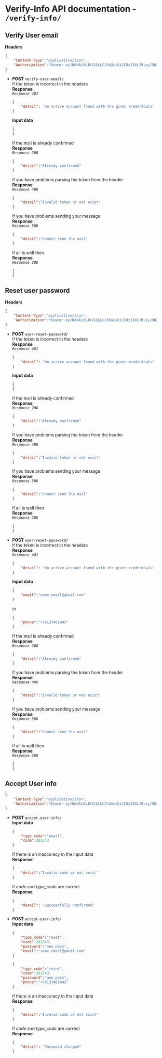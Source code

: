# **Verify-Info API documentation** - **`/verify-info/`**   


## **Verify User email**  
**Headers**  
```json  
{
	"Content-Type":"application/json",
	"Authorization":"Bearer eyJ0eXAiOiJKV1QiLCJhbGciOiJIUzI1NiJ9.eyJ0b2tlbl90eXBlIjoiYWNjZXNzIiwiZXhwIjoxNjMyMjI4NDYyLCJqdGkiOiIwZDEwZjNiYzNhM2M0NzdiODQyZWVjNzQ5ZTY5MGI5OSIsInVzZXJfaWQiOjV9.aYGVJfdEXxsp9_ggjdtc6BMYW7qIp7DCH3BPvabllQ0"
}
``` 
* **POST** `verify-user-email/`    
  	If the token is incorrect in the headers   
  	**Response**   
  	*`Response 401`*   
	```json     
	{
	    "detail": "No active account found with the given credentials"
	}
	```   
	**Input data**        
	```json   
	{
	}
	```   
	If the mail is already confirmed    
	**Response**   
	*`Response 200`*  
	```json   
	{
		"detail":"Already confirmed"
	}
	```   
	If you have problems parsing the token from the header   
	**Response**   
	*`Response 400`*  
	```json   
	{
		"detail":"Invalid token or not exist"
	}
	```  
	If you have problems sending your message   
	**Response**   
	*`Response 500`*   
	```json   
	{
		"detail":"Cannot send the mail"
	}
	```  
	If all is well then   
	**Response**   
	*`Response 200`*   
	```json   
	{
	}
	```   	

## **Reset user password**  
**Headers**  
```json  
{
	"Content-Type":"application/json",
	"Authorization":"Bearer eyJ0eXAiOiJKV1QiLCJhbGciOiJIUzI1NiJ9.eyJ0b2tlbl90eXBlIjoiYWNjZXNzIiwiZXhwIjoxNjMyMjI4NDYyLCJqdGkiOiIwZDEwZjNiYzNhM2M0NzdiODQyZWVjNzQ5ZTY5MGI5OSIsInVzZXJfaWQiOjV9.aYGVJfdEXxsp9_ggjdtc6BMYW7qIp7DCH3BPvabllQ0"
}
``` 
* **POST** `user-reset-password/`    
  	If the token is incorrect in the headers   
  	**Response**   
  	*`Response 401`*   
	```json     
	{
	    "detail": "No active account found with the given credentials"
	}
	```   
	**Input data**        
	```json   
	{
	}
	```   
	If the mail is already confirmed    
	**Response**   
	*`Response 200`*  
	```json   
	{
		"detail":"Already confirmed"
	}
	```   
	If you have problems parsing the token from the header   
	**Response**   
	*`Response 400`*  
	```json   
	{
		"detail":"Invalid token or not exist"
	}
	```  
	If you have problems sending your message   
	**Response**   
	*`Response 500`*   
	```json   
	{
		"detail":"Cannot send the mail"
	}
	```  
	If all is well then   
	**Response**   
	*`Response 200`*   
	```json   
	{
	}
	```   	
* **POST** `user-reset-password/`    
  	If the token is incorrect in the headers   
  	**Response**   
  	*`Response 401`*   
	```json     
	{
	    "detail": "No active account found with the given credentials"
	}
	```   
	**Input data**        
	```json   
	{
		"email":"some_email@gmail.com"
	}
	```   
	or   
	```json   
	{
		"phone":"+79137461843"
	}
	```   
	If the mail is already confirmed    
	**Response**   
	*`Response 200`*  
	```json   
	{
		"detail":"Already confirmed"
	}
	```   
	If you have problems parsing the token from the header   
	**Response**   
	*`Response 400`*  
	```json   
	{
		"detail":"Invalid token or not exist"
	}
	```  
	If you have problems sending your message   
	**Response**   
	*`Response 500`*   
	```json   
	{
		"detail":"Cannot send the mail"
	}
	```  
	If all is well then   
	**Response**   
	*`Response 200`*   
	```json   
	{
	}
	```   


## **Accept User info**
```json  
{
	"Content-Type":"application/json",
	"Authorization":"Bearer eyJ0eXAiOiJKV1QiLCJhbGciOiJIUzI1NiJ9.eyJ0b2tlbl90eXBlIjoiYWNjZXNzIiwiZXhwIjoxNjMyMjI4NDYyLCJqdGkiOiIwZDEwZjNiYzNhM2M0NzdiODQyZWVjNzQ5ZTY5MGI5OSIsInVzZXJfaWQiOjV9.aYGVJfdEXxsp9_ggjdtc6BMYW7qIp7DCH3BPvabllQ0"
}
```  
*	**POST** `accept-user-info/`  
	**Input data**  
	```json  
	{
		"type_code":"email",
		"code":281343
	}
	```  
	If there is an inaccuracy in the input data    
	**Response**  
	```json
	{
	    "detail":"Invalid code or not exist"
	}
	```   
	If *code* and *type_code* are correct    
	**Response**  
	```json
	{
	    "detail": "Successfully confirmed"
	}
	```   

*	**POST** `accept-user-info/`  
	**Input data**  
	```json  
	{
		"type_code":"reset",
		"code":281343,
		"password":"new pass",
		"email":"some_email@gmail.com"
	}
	```  
	```json  
	{
		"type_code":"reset",
		"code":281343,
		"password":"new pass",
		"phone":"+79137461843"
	}
	```  
	If there is an inaccuracy in the input data    
	**Response**  
	```json
	{
	    "detail":"Invalid code or not exist"
	}
	```   
	If *code* and *type_code* are correct    
	**Response**  
	```json
	{
	    "detail": "Password changed"
	}
	```   